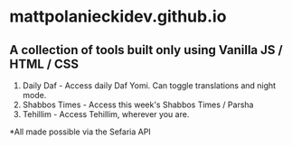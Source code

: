 # mattpolanieckidev.github.io
## A collection of tools built only using Vanilla JS / HTML / CSS
1. Daily Daf - Access daily Daf Yomi. Can toggle translations and night mode. 
2. Shabbos Times - Access this week's Shabbos Times / Parsha
3. Tehillim - Access Tehillim, wherever you are. 

*All made possible via the Sefaria API
